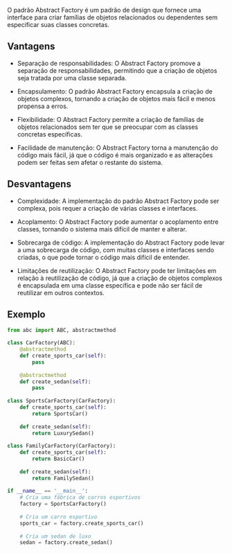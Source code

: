 O padrão Abstract Factory é um padrão de design que fornece uma interface para criar famílias de objetos relacionados ou
dependentes sem especificar suas classes concretas.

## Vantagens

- Separação de responsabilidades: O Abstract Factory promove a separação de responsabilidades, permitindo que a criação
  de objetos seja tratada por uma classe separada.

- Encapsulamento: O padrão Abstract Factory encapsula a criação de objetos complexos, tornando a criação de objetos
  mais fácil e menos propensa a erros.

- Flexibilidade: O Abstract Factory permite a criação de famílias de objetos relacionados sem ter que se preocupar com
  as classes concretas específicas.

- Facilidade de manutenção: O Abstract Factory torna a manutenção do código mais fácil, já que o código é mais
  organizado e as alterações podem ser feitas sem afetar o restante do sistema.

## Desvantagens

- Complexidade: A implementação do padrão Abstract Factory pode ser complexa, pois requer a criação de várias classes e
  interfaces.

- Acoplamento: O Abstract Factory pode aumentar o acoplamento entre classes, tornando o sistema mais difícil de manter e
  alterar.

- Sobrecarga de código: A implementação do Abstract Factory pode levar a uma sobrecarga de código, com muitas classes e
  interfaces sendo criadas, o que pode tornar o código mais difícil de entender.

- Limitações de reutilização: O Abstract Factory pode ter limitações em relação à reutilização de código, já que a
  criação de objetos complexos é encapsulada em uma classe específica e pode não ser fácil de reutilizar em outros
  contextos.

## Exemplo

```python
from abc import ABC, abstractmethod

class CarFactory(ABC):
    @abstractmethod
    def create_sports_car(self):
        pass
    
    @abstractmethod
    def create_sedan(self):
        pass
        
class SportsCarFactory(CarFactory):
    def create_sports_car(self):
        return SportsCar()
    
    def create_sedan(self):
        return LuxurySedan()
        
class FamilyCarFactory(CarFactory):
    def create_sports_car(self):
        return BasicCar()
    
    def create_sedan(self):
        return FamilySedan()
        
if __name__ == '__main__':
    # Cria uma fábrica de carros esportivos
    factory = SportsCarFactory()
    
    # Cria um carro esportivo
    sports_car = factory.create_sports_car()
    
    # Cria um sedan de luxo
    sedan = factory.create_sedan()
```
